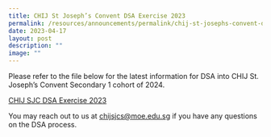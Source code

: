 ```yaml
---
title: CHIJ St Joseph’s Convent DSA Exercise 2023
permalink: /resources/announcements/permalink/chij-st-josephs-convent-dsa-exercise-2023/
date: 2023-04-17
layout: post
description: ""
image: ""
---
```

Please refer to the file below for the latest information for DSA into CHIJ St. Joseph’s Convent Secondary 1 cohort of 2024.

[CHIJ SJC DSA Exercise 2023](/files/Resources/Announcements/chij%20st%20josephs%20convent%20dsa%20exercise%202023.pdf)

You may reach out to us at chijsjcs@moe.edu.sg if you have any questions on the DSA process. 